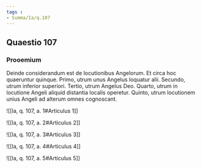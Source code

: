 ```yaml
---
tags : 
- Summa/Ia/q.107
---
```


## Quaestio 107

### Prooemium

Deinde considerandum est de locutionibus Angelorum. Et circa hoc quaeruntur quinque. Primo, utrum unus Angelus loquatur alii. Secundo, utrum inferior superiori. Tertio, utrum Angelus Deo. Quarto, utrum in locutione Angeli aliquid distantia localis operetur. Quinto, utrum locutionem unius Angeli ad alterum omnes cognoscant.

![[Ia, q. 107, a. 1#Articulus 1]]

![[Ia, q. 107, a. 2#Articulus 2]]

![[Ia, q. 107, a. 3#Articulus 3]]

![[Ia, q. 107, a. 4#Articulus 4]]

![[Ia, q. 107, a. 5#Articulus 5]]

